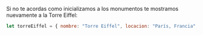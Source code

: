 Si no te acordas como inicializamos a los monumentos te mostramos nuevamente a la Torre Eiffel:

```javascript
let torreEiffel = { nombre: "Torre Eiffel", locacion: "París, Francia", anioDeConstruccion: 1889 };
```